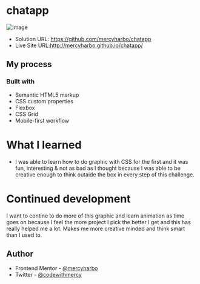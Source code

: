 # chatapp

![image](https://user-images.githubusercontent.com/64808015/111731876-ae7ddc80-8874-11eb-8689-0d00722dea4b.png)


- Solution URL: https://github.com/mercyharbo/chatapp
- Live Site URL:http://mercyharbo.github.io/chatapp/

## My process

### Built with

- Semantic HTML5 markup
- CSS custom properties
- Flexbox
- CSS Grid
- Mobile-first workflow

# What I learned

- I was able to learn how to do graphic with CSS for the first and it was fun, interesting & not as bad as I thought because I was able to be creative enough to think outaide the box in every step of this challenge.

# Continued development

I want to contine to do more of this graphic and learn animation as time goes on because I feel the more project I pick the better I get and this has really helped me a lot. Makes me more creative minded and think smart than I used to.

## Author
- Frontend Mentor - [@mercyharbo](https://www.frontendmentor.io/profile/mercyharbo)
- Twitter - [@codewithmercy](https://twitter.com/codewithmercy)

